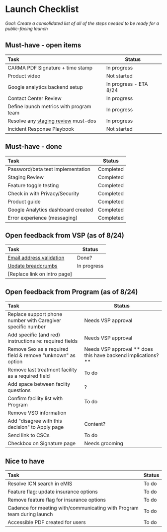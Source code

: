 # Launch Checklist

###### Goal: Create a consolidated list of all of the steps needed to be ready for a public-facing launch

## Must-have - open items
| Task     | Status |
| :----------- | ----------- |
| CARMA PDF Signature + time stamp | In progress |
| Product video| Not started|
| Google analytics backend setup | In progress - ETA 8/24 |
| Contact Center Review   | In progress |
| Define launch metrics with program team  |In progress | 
| Resolve any [staging review](https://github.com/department-of-veterans-affairs/va.gov-team/issues/12276) must-dos | In progress |
| Incident Response Playbook   | Not started |

## Must-have - done
| Task     | Status |
| :----------- | ----------- |
| Password/beta test implementation | Completed |
| Staging Review | Completed |
| Feature toggle testing  | Completed    |
| Check in with Privacy/Security | Completed |
| Product guide | Completed |
| Google Analytics dashboard created   | Completed |
| Error experience (messaging)  | Completed  |


## Open feedback from VSP (as of 8/24)
| Task     | Status |
| :----------- | ----------- |
| [Email address validation](https://github.com/department-of-veterans-affairs/va.gov-team/issues/12585) | Done? |
| [Update breadcrumbs](https://github.com/department-of-veterans-affairs/va.gov-team/issues/12667) | In progress |
| [Replace link on intro page] |

## Open feedback from Program (as of 8/24)
| Task     | Status |
| :----------- | ----------- |
| Replace support phone number with Caregiver specific number | Needs VSP approval |
| Add specific (and red) instructions re: required fields | Needs VSP approval |
| Remove Sex as a required field & remove "unknown" as option | Needs VSP approval ** does this have backend implications? ** |
| Remove last treatment facility as a required field | To do |
| Add space between faciity questions | ? |
| Confirm facility list with Program | To do |
| Remove VSO information | 
| Add "disagree with this decision" to Apply page | Content? |
| Send link to CSCs | To do |
| Checkbox on Signature page | Needs grooming |



## Nice to have
| Task     | Status |
| :----------- | ----------- |
| Resolve ICN search in eMIS | To do |
| Feature flag: update insurance options | To do |
| Remove feature flag for insurance options | To do |
| Cadence for meeting with/communicating with Program team during launch| To do  |
| Accessible PDF created for users | To do |


